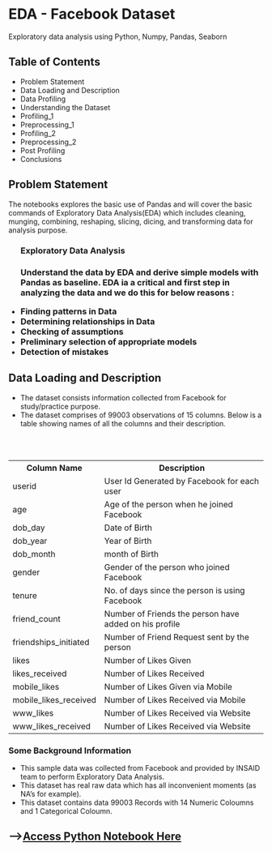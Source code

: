 # EDA - Facebook Dataset
Exploratory data analysis using Python, Numpy, Pandas, Seaborn

<h2>Table of Contents</h2>
<ul><li>Problem Statement</li>
<li>Data Loading and Description</li>
<li>Data Profiling</li>
<li>Understanding the Dataset</li>
<li>Profiling_1</li>
<li>Preprocessing_1</li>
<li>Profiling_2</li>
<li>Preprocessing_2</li>
<li>Post Profiling</li>
<li>Conclusions</li></ul>

<h2>Problem Statement</h2>
<p>The notebooks explores the basic use of Pandas and will cover the basic commands of Exploratory Data Analysis(EDA) which includes cleaning, munging, combining, reshaping, slicing, dicing, and transforming data for analysis purpose.</p>

<ul><h3>Exploratory Data Analysis<h3>
<p>Understand the data by EDA and derive simple models with Pandas as baseline. EDA ia a critical and first step in analyzing the data and we do this for below reasons :</p>
  <li>Finding patterns in Data</li>
<li>Determining relationships in Data</li>
<li>Checking of assumptions</li>
<li>Preliminary selection of appropriate models</li>
<li>Detection of mistakes</li></ul>

<h2>Data Loading and Description</h2>

<ul><li>The dataset consists information collected from Facebook for study/practice purpose.</li>
<li>The dataset comprises of 99003 observations of 15 columns. Below is a table showing names of all the columns and their description.</li></ul><br><br>
<table><tbody><th>Column Name</th>	<th>Description</th>
  <tr><td>userid</td>	<td> User Id Generated by Facebook for each user</td></tr>
  <tr><td>age</td>	<td>	Age of the person when he joined Facebook</td></tr>
  <tr><td>dob_day	</td><td>Date of Birth</td></tr>
<tr><td>dob_year	</td><td>Year of Birth</td></tr>
<tr><td>dob_month	</td><td>month of Birth</td></tr>
<tr><td>gender	</td><td>Gender of the person who joined Facebook</td></tr>
<tr><td>tenure	</td><td>No. of days since the person is using Facebook</td></tr>
<tr><td>friend_count	</td><td>Number of Friends the person have added on his profile</td></tr>
  <tr><td>friendships_initiated	</td><td>Number of Friend Request sent by the person </td></tr>
  <tr><td>likes	</td><td>Number of Likes Given</td></tr>
  <tr><td>likes_received	</td><td>Number of Likes Received</td></tr>
  <tr><td>mobile_likes	</td><td>Number of Likes Given via Mobile</td></tr>
  <tr><td>mobile_likes_received	</td><td>Number of Likes Received via Mobile</td></tr>
  <tr><td>www_likes	</td><td>Number of Likes Received via Website</td></tr>
  <tr><td>www_likes_received	</td><td>Number of Likes Received via Website</td></tr></tbody></table>
  <br<br>
<h3>Some Background Information</h3>
<ul><li>This sample data was collected from Facebook and provided by INSAID team to perform Exploratory Data Analysis.</li>
  <li>This dataset has real raw data which has all inconvenient moments (as NA’s for example).</li>
<li>This dataset contains data 99003 Records with 14 Numeric Coloumns and 1 Categorical Coloumn.</li></ul>

<h2>--><a href="https://github.com/mushahidhkhan/">Access Python Notebook Here</a></h2>
